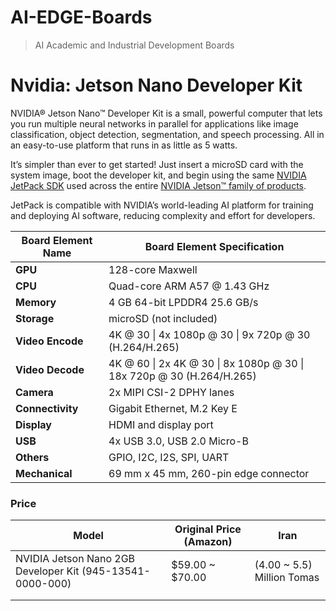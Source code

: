 # AI-EDGE-Boards

> AI Academic and Industrial Development Boards

# Nvidia: Jetson Nano Developer Kit

NVIDIA® Jetson Nano™ Developer Kit is a small, powerful computer that lets you run multiple neural networks in parallel for applications like image classification, object detection, segmentation, and speech processing. All in an easy-to-use platform that runs in as little as 5 watts.

It’s simpler than ever to get started! Just insert a microSD card with the system image, boot the developer kit, and begin using the same [NVIDIA JetPack SDK](https://developer.nvidia.com/embedded/jetpack) used across the entire [NVIDIA Jetson™ family of products](https://developer.nvidia.com/embedded/develop/hardware). 

JetPack is compatible with NVIDIA’s world-leading AI platform for training and deploying AI software, reducing complexity and effort for developers.

| Board Element Name | Board Element Specification                                  |
| ------------------ | ------------------------------------------------------------ |
| **GPU**            | 128-core Maxwell                                             |
| **CPU**            | Quad-core ARM A57 @ 1.43 GHz                                 |
| **Memory**         | 4 GB 64-bit LPDDR4 25.6 GB/s                                 |
| **Storage**        | microSD (not included)                                       |
| **Video Encode**   | 4K @ 30 \| 4x 1080p @ 30 \| 9x 720p @ 30 (H.264/H.265)       |
| **Video Decode**   | 4K @ 60 \| 2x 4K @ 30 \| 8x 1080p @ 30 \| 18x 720p @ 30 (H.264/H.265) |
| **Camera**         | 2x MIPI CSI-2 DPHY lanes                                     |
| **Connectivity**   | Gigabit Ethernet, M.2 Key E                                  |
| **Display**        | HDMI and display port                                        |
| **USB**            | 4x USB 3.0, USB 2.0 Micro-B                                  |
| **Others**         | GPIO, I2C, I2S, SPI, UART                                    |
| **Mechanical**     | 69 mm x 45 mm, 260-pin edge connector                        |

### Price

| Model                                                     | Original Price (Amazon) | Iran                       |
| --------------------------------------------------------- | ----------------------- | -------------------------- |
| NVIDIA Jetson Nano 2GB Developer Kit (945-13541-0000-000) | $59.00 ~ $70.00         | (4.00 ~ 5.5) Million Tomas |
|                                                           |                         |                            |
|                                                           |                         |                            |

